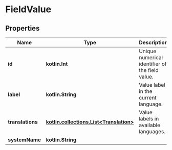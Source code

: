 
# FieldValue

## Properties
Name | Type | Description | Notes
------------ | ------------- | ------------- | -------------
**id** | **kotlin.Int** | Unique numerical identifier of the field value. | 
**label** | **kotlin.String** | Value label in the current language. | 
**translations** | [**kotlin.collections.List&lt;Translation&gt;**](Translation.md) | Value labels in available languages. |  [optional]
**systemName** | **kotlin.String** |  |  [optional]



